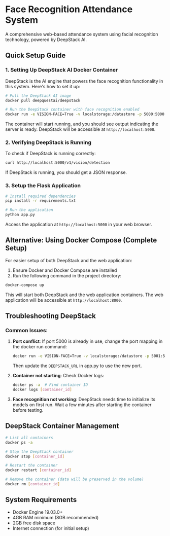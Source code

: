 # Face Recognition Attendance System

A comprehensive web-based attendance system using facial recognition technology, powered by DeepStack AI.

## Quick Setup Guide

### 1. Setting Up DeepStack AI Docker Container

DeepStack is the AI engine that powers the face recognition functionality in this system. Here's how to set it up:

```bash
# Pull the DeepStack AI image
docker pull deepquestai/deepstack

# Run the DeepStack container with face recognition enabled
docker run -e VISION-FACE=True -v localstorage:/datastore -p 5000:5000 deepquestai/deepstack
```

The container will start running, and you should see output indicating the server is ready. DeepStack will be accessible at `http://localhost:5000`.

### 2. Verifying DeepStack is Running

To check if DeepStack is running correctly:
```bash
curl http://localhost:5000/v1/vision/detection
```

If DeepStack is running, you should get a JSON response.

### 3. Setup the Flask Application

```bash
# Install required dependencies
pip install -r requirements.txt

# Run the application
python app.py
```

Access the application at `http://localhost:5000` in your web browser.

## Alternative: Using Docker Compose (Complete Setup)

For easier setup of both DeepStack and the web application:

1. Ensure Docker and Docker Compose are installed
2. Run the following command in the project directory:

```bash
docker-compose up
```

This will start both DeepStack and the web application containers. The web application will be accessible at `http://localhost:8000`.

## Troubleshooting DeepStack

### Common Issues:

1. **Port conflict**: If port 5000 is already in use, change the port mapping in the docker run command:
   ```bash
   docker run -e VISION-FACE=True -v localstorage:/datastore -p 5001:5000 deepquestai/deepstack
   ```
   Then update the `DEEPSTACK_URL` in app.py to use the new port.

2. **Container not starting**: Check Docker logs:
   ```bash
   docker ps -a  # Find container ID
   docker logs [container_id]
   ```

3. **Face recognition not working**: DeepStack needs time to initialize its models on first run. Wait a few minutes after starting the container before testing.

## DeepStack Container Management

```bash
# List all containers
docker ps -a

# Stop the DeepStack container
docker stop [container_id]

# Restart the container
docker restart [container_id]

# Remove the container (data will be preserved in the volume)
docker rm [container_id]
```

## System Requirements

- Docker Engine 19.03.0+
- 4GB RAM minimum (8GB recommended)
- 2GB free disk space
- Internet connection (for initial setup)